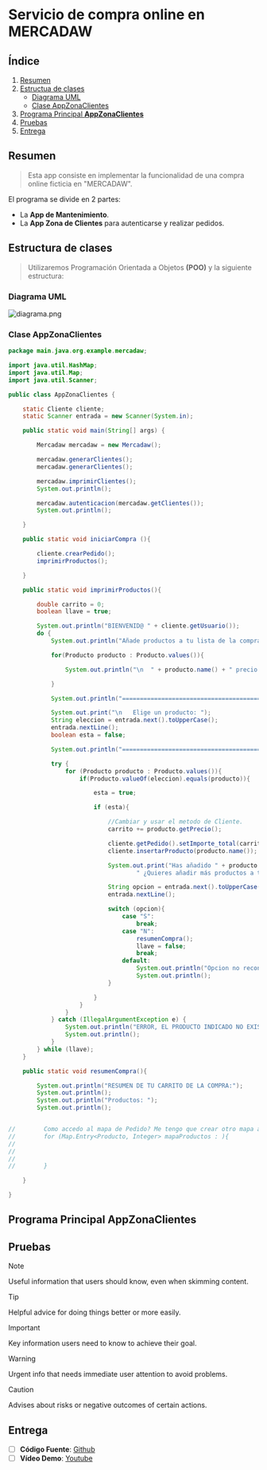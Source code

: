 # Servicio de  compra online en MERCADAW

## Índice

1. [Resumen](#Resumen)
2. [Estructua de clases](#Estructura-de-clases)
    - [Diagrama UML](#diagrama-uml)
    - [Clase AppZonaClientes](#clase-appzonaclientes)
4. [Programa Principal **AppZonaClientes**](#programa-principal-appzonaclientes)
5. [Pruebas](#pruebas)
6. [Entrega](#entrega)

## Resumen
>Esta app consiste en implementar la funcionalidad de una compra online ficticia
> en "MERCADAW".

El programa se divide en 2 partes:
- La **App de Mantenimiento**.
- La **App Zona de Clientes** para autenticarse y realizar pedidos.

## Estructura de clases
>Utilizaremos Programación Orientada a Objetos **(POO)** y la siguiente estructura:

### Diagrama UML

![diagrama.png](diagrama.png) 

### Clase AppZonaClientes

```Java
package main.java.org.example.mercadaw;

import java.util.HashMap;
import java.util.Map;
import java.util.Scanner;

public class AppZonaClientes {

    static Cliente cliente;
    static Scanner entrada = new Scanner(System.in);

    public static void main(String[] args) {

        Mercadaw mercadaw = new Mercadaw();

        mercadaw.generarClientes();
        mercadaw.generarClientes();

        mercadaw.imprimirClientes();
        System.out.println();

        mercadaw.autenticacion(mercadaw.getClientes());
        System.out.println();

    }

    public static void iniciarCompra (){

        cliente.crearPedido();
        imprimirProductos();

    }

    public static void imprimirProductos(){

        double carrito = 0;
        boolean llave = true;

        System.out.println("BIENVENID@ " + cliente.getUsuario());
        do {
            System.out.println("Añade productos a tu lista de la compra...");

            for(Producto producto : Producto.values()){

                System.out.println("\n  " + producto.name() + " precio (" + producto.getPrecio() + "€).");

            }

            System.out.println("===========================================");

            System.out.print("\n   Elige un producto: ");
            String eleccion = entrada.next().toUpperCase();
            entrada.nextLine();
            boolean esta = false;

            System.out.println("===========================================");

            try {
                for (Producto producto : Producto.values()){
                    if(Producto.valueOf(eleccion).equals(producto)){

                        esta = true;

                        if (esta){

                            //Cambiar y usar el metodo de Cliente.
                            carrito += producto.getPrecio();

                            cliente.getPedido().setImporte_total(carrito);
                            cliente.insertarProducto(producto.name());

                            System.out.print("Has añadido " + producto.name() + " con un precio de " + carrito + "€. Importe del carrito € " + cliente.getPedido().getImporte_total()  +
                                    " ¿Quieres añadir más productos a tu carrito de la compra? [S/N]: ");

                            String opcion = entrada.next().toUpperCase();
                            entrada.nextLine();

                            switch (opcion){
                                case "S":
                                    break;
                                case "N":
                                    resumenCompra();
                                    llave = false;
                                    break;
                                default:
                                    System.out.println("Opcion no reconocida!  vuelve a intentarlo.");
                                    System.out.println();
                            }

                        }
                    }
                }
            } catch (IllegalArgumentException e) {
                System.out.println("ERROR, EL PRODUCTO INDICADO NO EXISTE!! Porfavor, vuelve a intentarlo.");
                System.out.println();
            }
        } while (llave);
    }

    public static void resumenCompra(){

        System.out.println("RESUMEN DE TU CARRITO DE LA COMPRA:");
        System.out.println();
        System.out.println("Productos: ");
        System.out.println();


//        Como accedo al mapa de Pedido? Me tengo que crear otro mapa aqui?
//        for (Map.Entry<Producto, Integer> mapaProductos : ){
//
//
//
//        }

    }

}

```

## Programa Principal AppZonaClientes

## Pruebas

> [!NOTE]
> Useful information that users should know, even when skimming content.

> [!TIP]
> Helpful advice for doing things better or more easily.

> [!IMPORTANT]
> Key information users need to know to achieve their goal.

> [!WARNING]
> Urgent info that needs immediate user attention to avoid problems.

> [!CAUTION]
> Advises about risks or negative outcomes of certain actions.

## Entrega

- [ ] **Código Fuente**: [Github](https://github.com/Csar-46/Java---DAW/tree/main/Extructuras/src/main/java/org/example/mercadaw)
- [ ] **Vídeo Demo**: [Youtube](https://youtube.com)